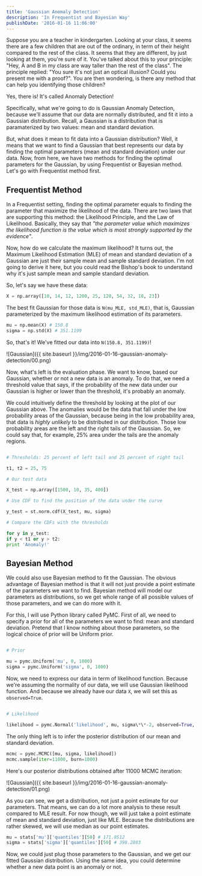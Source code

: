 ```yaml
---
title: 'Gaussian Anomaly Detection'
description: 'In Frequentist and Bayesian Way'
publishDate: '2016-01-16 11:06:00'
---
```


Suppose you are a teacher in kindergarten. Looking at your class, it seems there are a few children that are out of the ordinary, in term of their height compared to the rest of the class. It seems that they are different, by just looking at them, you're sure of it. You've talked about this to your principle: "Hey, A and B in my class are way taller than the rest of the class". The principle replied: "You sure it's not just an optical illusion? Could you present me with a proof?". You are then wondering, is there any method that can help you identifying those children?

Yes, there is! It's called Anomaly Detection!

Specifically, what we're going to do is Gaussian Anomaly Detection, because we'll assume that our data are normally distributed, and fit it into a Gaussian distribution. Recall, a Gaussian is a distribution that is paramaterized by two values: mean and standard deviation.

But, what does it mean to fit data into a Gaussian distribution? Well, it means that we want to find a Gaussian that best represents our data by finding the optimal parameters (mean and standard deviation) under our data. Now, from here, we have two methods for finding the optimal parameters for the Gaussian, by using Frequentist or Bayesian method. Let's go with Frequentist method first.

## Frequentist Method

In a Frequentist setting, finding the optimal parameter equals to finding the parameter that maximize the likelihood of the data. There are two laws that are supporting this method: the Likelihood Principle, and the Law of Likelihood. Basically, they say that _"the parameter value which maximizes the likelihood function is the value which is most strongly supported by the evidence"_.

Now, how do we calculate the maximum likelihood? It turns out, the Maximum Likelihood Estimation (MLE) of mean and standard deviation of a Gaussian are just their sample mean and sample standard deviation. I'm not going to derive it here, but you could read the Bishop's book to understand why it's just sample mean and sample standard deviation.

So, let's say we have these data:

```python
X = np.array([10, 14, 12, 1200, 25, 120, 54, 32, 18, 23])
```

The best fit Gaussian for those data is `N(mu_MLE, std_MLE)`, that is, Gaussian parameterized by the maximum likelihood estimation of its parameters.

```python
mu = np.mean(X) # 150.8
sigma = np.std(X) # 351.1199
```

So, that's it! We've fitted our data into `N(150.8, 351.1199)`!

![Gaussian]({{ site.baseurl }}/img/2016-01-16-gaussian-anomaly-detection/00.png)

Now, what's left is the evaluation phase. We want to know, based our Gaussian, whether or not a new data is an anomaly. To do that, we need a threshold value that says, if the probability of the new data under our Gaussian is higher or lower than the threshold, it's probably an anomaly.

We could intuitively define the threshold by looking at the plot of our Gaussian above. The anomalies would be the data that fall under the low probability areas of the Gaussian, because being in the low probability area, that data is _highly unlikely_ to be distributed in our distribution. Those low probability areas are the left and the right tails of the Gaussian. So, we could say that, for example, 25% area under the tails are the anomaly regions.

```python

# Thresholds: 25 percent of left tail and 25 percent of right tail

t1, t2 = 25, 75

# Our test data

X_test = np.array([1500, 10, 35, 400])

# Use CDF to find the position of the data under the curve

y_test = st.norm.cdf(X_test, mu, sigma)

# Compare the CDFs with the thresholds

for y in y_test:
if y < t1 or y > t2:
print 'Anomaly!'
```

<p></p>

## Bayesian Method

We could also use Bayesian method to fit the Gaussian. The obvious advantage of Bayesian method is that it will not just provide a point estimate of the parameters we want to find. Bayesian method will model our parameters as distributions, so we get whole range of all possible values of those parameters, and we can do more with it.

For this, I will use Python library called PyMC. First of all, we need to specify a prior for all of the parameters we want to find: mean and standard deviation. Pretend that I know nothing about those parameters, so the logical choice of prior will be Uniform prior.

```python

# Prior

mu = pymc.Uniform('mu', 0, 1000)
sigma = pymc.Uniform('sigma', 0, 1000)
```

Now, we need to express our data in term of likelihood function. Because we're assuming the normality of our data, we will use Gaussian likelihood function. And because we already have our data `X`, we will set this as `observed=True`.

```python

# Likelihood

likelihood = pymc.Normal('likelihood', mu, sigma\*\*-2, observed=True, value=X)
```

The only thing left is to infer the posterior distribution of our mean and standard deviation.

```python
mcmc = pymc.MCMC([mu, sigma, likelihood])
mcmc.sample(iter=11000, burn=1000)
```

Here's our posterior distributions obtained after 11000 MCMC iteration:

![Gaussian]({{ site.baseurl }}/img/2016-01-16-gaussian-anomaly-detection/01.png)

As you can see, we get a distribution, not just a point estimate for our parameters. That means, we can do a lot more analysis to these result compared to MLE result. For now though, we will just take a point estimate of mean and standard deviation, just like MLE. Because the distributions are rather skewed, we will use median as our point estimates.

```python
mu = stats['mu']['quantiles'][50] # 171.0512
sigma = stats['sigma']['quantiles'][50] # 398.2883
```

Now, we could just plug those parameters to the Gaussian, and we get our fitted Gaussian distribution. Using the same idea, you could determine whether a new data point is an anomaly or not.
